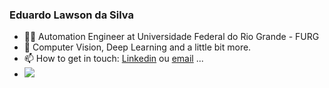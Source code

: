 ### Eduardo Lawson da Silva 

- 👨‍🎓 Automation Engineer at Universidade Federal do Rio Grande - FURG
- 💪 Computer Vision, Deep Learning and a little bit more.
- 📫 How to get in touch: [Linkedin](www.linkedin.com/in/eduardo-lawson-da-silva-32b8a4224) ou [email](elawsondasilva@gmail.com) ...
- ![](https://komarev.com/ghpvc/?username=EduardoLawson1)

